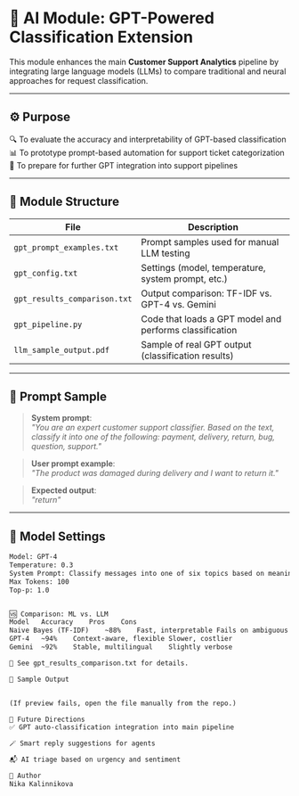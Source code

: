 # 🧠 AI Module: GPT-Powered Classification Extension

This module enhances the main **Customer Support Analytics** pipeline by integrating large language models (LLMs) to compare traditional and neural approaches for request classification.

---

## ⚙️ Purpose

🔍 To evaluate the accuracy and interpretability of GPT-based classification  
📊 To prototype prompt-based automation for support ticket categorization  
🤖 To prepare for further GPT integration into support pipelines

---

## 📁 Module Structure

| File | Description |
|------|-------------|
| `gpt_prompt_examples.txt` | Prompt samples used for manual LLM testing |
| `gpt_config.txt` | Settings (model, temperature, system prompt, etc.) |
| `gpt_results_comparison.txt` | Output comparison: TF-IDF vs. GPT-4 vs. Gemini |
| `gpt_pipeline.py` | Code that loads a GPT model and performs classification |
| `llm_sample_output.pdf` | Sample of real GPT output (classification results) |

---

## 💬 Prompt Sample

> **System prompt**:  
> _"You are an expert customer support classifier. Based on the text, classify it into one of the following: payment, delivery, return, bug, question, support."_

> **User prompt example**:  
> _"The product was damaged during delivery and I want to return it."_

> **Expected output**:  
> _"return"_

---

## 🧪 Model Settings

```txt
Model: GPT-4
Temperature: 0.3
System Prompt: Classify messages into one of six topics based on meaning.
Max Tokens: 100
Top-p: 1.0


🆚 Comparison: ML vs. LLM
Model	Accuracy	Pros	Cons
Naive Bayes (TF-IDF)	~88%	Fast, interpretable	Fails on ambiguous phrasing
GPT-4	~94%	Context-aware, flexible	Slower, costlier
Gemini	~92%	Stable, multilingual	Slightly verbose

📎 See gpt_results_comparison.txt for details.

📎 Sample Output


(If preview fails, open the file manually from the repo.)

🔮 Future Directions
✅ GPT auto-classification integration into main pipeline

🪄 Smart reply suggestions for agents

📬 AI triage based on urgency and sentiment

🙌 Author
Nika Kalinnikova

